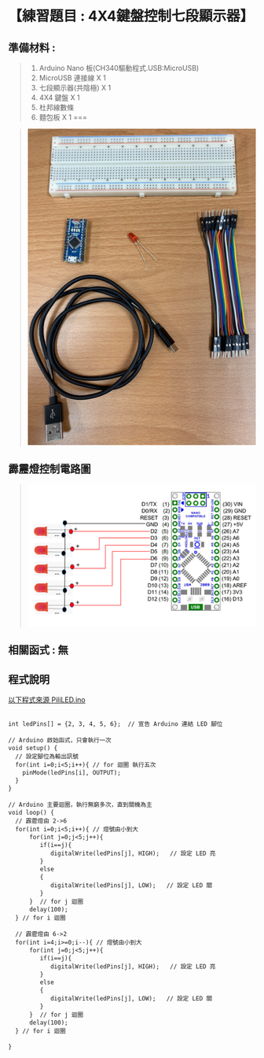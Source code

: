 <h1>【練習題目 : 4X4鍵盤控制七段顯示器】</h1>

## 準備材料 : 
>1. Arduino Nano 板(CH340驅動程式.USB:MicroUSB)
>2. MicroUSB 連接線 X 1
>3. 七段顯示器(共陰極) X 1
>4. 4X4 鍵盤 X 1
>5. 杜邦線數條
>6. 麵包板 X 1
===
 
>![](https://github.com/derricktsai0904/Arduino/blob/master/02%20Arduino%20%E5%9F%BA%E6%9C%AC%E6%84%9F%E6%B8%AC%E5%99%A8%E5%AF%A6%E4%BD%9C%E7%AF%84%E4%BE%8B/A.LED%E6%8E%A7%E5%88%B6/Arduino_LED.PNG?raw=true)

## 霹靂燈控制電路圖

>![](https://github.com/derricktsai0904/Arduino/blob/master/02%20Arduino%20%E5%9F%BA%E6%9C%AC%E6%84%9F%E6%B8%AC%E5%99%A8%E5%AF%A6%E4%BD%9C%E7%AF%84%E4%BE%8B/B.%E9%9C%B9%E9%9D%82%E7%87%88%E6%8E%A7%E5%88%B6/Arduino_PiliLED.PNG?raw=true)

## 相關函式 : 無

## 程式說明

[以下程式來源 PiliLED.ino ]:https://github.com/derricktsai0904/Arduino/blob/master/02%20Arduino%20%E5%9F%BA%E6%9C%AC%E6%84%9F%E6%B8%AC%E5%99%A8%E5%AF%A6%E4%BD%9C%E7%AF%84%E4%BE%8B/B.%E9%9C%B9%E9%9D%82%E7%87%88%E6%8E%A7%E5%88%B6/PiliLED.ino "PiliLED.ino"
[以下程式來源 PiliLED.ino ]
``` arduino

int ledPins[] = {2, 3, 4, 5, 6};  // 宣告 Arduino 連結 LED 腳位

// Arduino 啟始函式，只會執行一次
void setup() {
  // 設定腳位為輸出訊號
  for(int i=0;i<5;i++){ // for 迴圈 執行五次
    pinMode(ledPins[i], OUTPUT);
  }
}

// Arduino 主要迴圈，執行無窮多次，直到關機為主
void loop() {
  // 霹靂燈由 2->6
  for(int i=0;i<5;i++){ // 燈號由小到大
      for(int j=0;j<5;j++){
         if(i==j){
            digitalWrite(ledPins[j], HIGH);   // 設定 LED 亮
         }
         else
         {
            digitalWrite(ledPins[j], LOW);   // 設定 LED 關
         }
      }  // for j 迴圈
      delay(100);
  } // for i 迴圈
  
  // 霹靂燈由 6->2
  for(int i=4;i>=0;i--){ // 燈號由小到大
      for(int j=0;j<5;j++){
         if(i==j){
            digitalWrite(ledPins[j], HIGH);   // 設定 LED 亮
         }
         else
         {
            digitalWrite(ledPins[j], LOW);   // 設定 LED 關
         }
      }  // for j 迴圈
      delay(100);
  } // for i 迴圈

}
```

